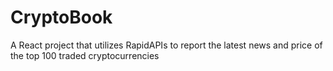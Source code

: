 # CryptoBook
A React project that utilizes RapidAPIs to report the latest news and price of the top 100 traded cryptocurrencies 
